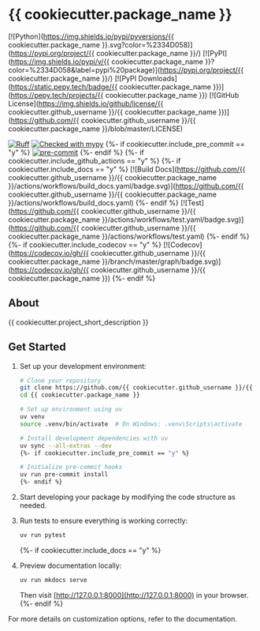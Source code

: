 # {{ cookiecutter.package_name }}

[![Python](https://img.shields.io/pypi/pyversions/{{ cookiecutter.package_name }}.svg?color=%2334D058)](https://pypi.org/project/{{ cookiecutter.package_name }}/)
[![PyPI](https://img.shields.io/pypi/v/{{ cookiecutter.package_name }}?color=%2334D058&label=pypi%20package)](https://pypi.org/project/{{ cookiecutter.package_name }}/)
[![PyPI Downloads](https://static.pepy.tech/badge/{{ cookiecutter.package_name }})](https://pepy.tech/projects/{{ cookiecutter.package_name }})
[![GitHub License](https://img.shields.io/github/license/{{ cookiecutter.github_username }}/{{ cookiecutter.package_name }})](https://github.com/{{ cookiecutter.github_username }}/{{ cookiecutter.package_name }}/blob/master/LICENSE)

[![Ruff](https://img.shields.io/endpoint?url=https://raw.githubusercontent.com/astral-sh/ruff/main/assets/badge/v2.json)](https://github.com/astral-sh/ruff)
[![Checked with mypy](https://www.mypy-lang.org/static/mypy_badge.svg)](https://mypy-lang.org/)
{%- if cookiecutter.include_pre_commit == "y" %}
[![pre-commit](https://img.shields.io/badge/pre--commit-enabled-brightgreen?logo=pre-commit)](https://github.com/pre-commit/pre-commit)
{%- endif %}
{%- if cookiecutter.include_github_actions == "y" %}
{%- if cookiecutter.include_docs == "y" %}
[![Build Docs](https://github.com/{{ cookiecutter.github_username }}/{{ cookiecutter.package_name }}/actions/workflows/build_docs.yaml/badge.svg)](https://github.com/{{ cookiecutter.github_username }}/{{ cookiecutter.package_name }}/actions/workflows/build_docs.yaml)
{%- endif %}
[![Test](https://github.com/{{ cookiecutter.github_username }}/{{ cookiecutter.package_name }}/actions/workflows/test.yaml/badge.svg)](https://github.com/{{ cookiecutter.github_username }}/{{ cookiecutter.package_name }}/actions/workflows/test.yaml)
{%- endif %}
{%- if cookiecutter.include_codecov == "y" %}
[![Codecov](https://codecov.io/gh/{{ cookiecutter.github_username }}/{{ cookiecutter.package_name }}/branch/master/graph/badge.svg)](https://codecov.io/gh/{{ cookiecutter.github_username }}/{{ cookiecutter.package_name }})
{%- endif %}

## About

{{ cookiecutter.project_short_description }}

## Get Started

1. Set up your development environment:

   ```bash
   # Clone your repository
   git clone https://github.com/{{ cookiecutter.github_username }}/{{ cookiecutter.package_name }}.git
   cd {{ cookiecutter.package_name }}

   # Set up environment using uv
   uv venv
   source .venv/bin/activate  # On Windows: .venv\Scripts\activate

   # Install development dependencies with uv
   uv sync --all-extras --dev
   {%- if cookiecutter.include_pre_commit == "y" %}

   # Initialize pre-commit hooks
   uv run pre-commit install
   {%- endif %}
   ```

2. Start developing your package by modifying the code structure as needed.

3. Run tests to ensure everything is working correctly:

   ```bash
   uv run pytest
   ```
   {%- if cookiecutter.include_docs == "y" %}

4. Preview documentation locally:

   ```bash
   uv run mkdocs serve
   ```

   Then visit [http://127.0.0.1:8000](http://127.0.0.1:8000) in your browser.
   {%- endif %}

For more details on customization options, refer to the documentation.
